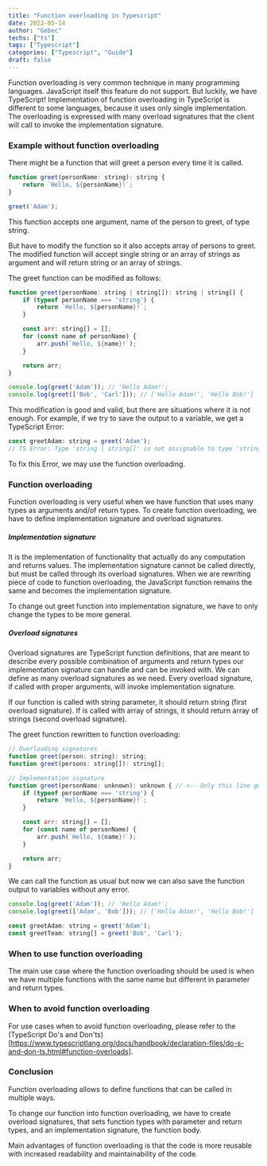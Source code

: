 ```yaml
---
title: "Function overloading in Typescript"
date: 2022-05-14
author: "Gebec"
techs: ["ts"]
tags: ["Typescript"]
categories: ["Typescript", "Guide"]
draft: false
---
```


Function overloading is very common technique in many programming languages. JavaScript itself this feature do not support. But luckily, we have TypeScript!
Implementation of function overloading in TypeScript is different to some languages, because it uses only single implementation. The overloading is expressed with many overload signatures that the client will call to invoke the implementation signature.

### Example without function overloading
There might be a function that will greet a person every time it is called.
```js
function greet(personName: string): string {
    return `Hello, ${personName}!`;
}

greet('Adam');
```
This function accepts one argument, name of the person to greet, of type string.

But have to modify the function so it also accepts array of persons to greet. The modified function will accept single string or an array of strings as argument and will return string or an array of strings.

The greet function can be modified as follows:
```js
function greet(personName: string | string[]): string | string[] {
    if (typeof personName === 'string') {
        return `Hello, ${personName}!`;
    }

    const arr: string[] = [];
    for (const name of personName) {
        arr.push(`Hello, ${name}!`);
    }

    return arr;
}

console.log(greet('Adam')); // 'Hello Adam!';
console.log(greet(['Bob', 'Carl'])); // ['Hello Adam!', 'Hello Bob!']
```
This modification is good and valid, but there are situations where it is not enough. For example, if we try to save the output to a variable, we get a TypeScript Error:
```js
const greetAdam: string = greet('Adam');
// TS Error: Type 'string | string[]' is not assignable to type 'string'.
```
To fix this Error, we may use the function overloading.

### Function overloading
Function overloading is very useful when we have function that uses many types as arguments and/of return types. To create function overloading, we have to define implementation signature and overload signatures.

##### Implementation signature
It is the implementation of functionality that actually do any computation and returns values. The implementation signature cannot be called directly, but must be called through its overload signatures.
When we are rewriting piece of code to function overloading, the JavaScript function remains the same and becomes the implementation signature.

To change out greet function into implementation signature, we have to only change the types to be more general.

##### Overload signatures
Overload signatures are TypeScript function definitions, that are meant to describe every possible combination of arguments and return types our implementation signature can handle and can be invoked with. We can define as many overload signatures as we need.
Every overload signature, if called with proper arguments, will invoke implementation signature.

If our function is called with string parameter, it should return string (first overload signature).
If is called with array of strings, it should return array of strings (second overload signature).

The greet function rewritten to function overloading:
```js
// Overloading signatures
function greet(person: string): string;
function greet(persons: string[]): string[];

// Implementation signature
function greet(personName: unknown): unknown { // <-- Only this line got changed
    if (typeof personName === 'string') {
        return `Hello, ${personName}!`;
    }

    const arr: string[] = [];
    for (const name of personName) {
        arr.push(`Hello, ${name}!`);
    }

    return arr;
}
```
We can call the function as usual but now we can also save the function output to variables without any error.
```js
console.log(greet('Adam')); // 'Hello Adam!';
console.log(greet(['Adam', 'Bob'])); // ['Hello Adam!', 'Hello Bob!']

const greetAdam: string = greet('Adam');
const greetTeam: string[] = greet('Bob', 'Carl');
```

### When to use function overloading
The main use case where the function overloading should be used is when we have multiple functions with the same name but different in parameter and return types.

### When to avoid function overloading
For use cases when to avoid function overloading, please refer to the (TypeScript Do's and Don'ts)[https://www.typescriptlang.org/docs/handbook/declaration-files/do-s-and-don-ts.html#function-overloads].

### Conclusion
Function overloading allows to define functions that can be called in multiple ways.

To change our function into function overloading, we have to create overload signatures, that sets function types with parameter and return types, and an implementation signature, the function body.

Main advantages of function overloading is that the code is more reusable with increased readability and maintainability of the code.
